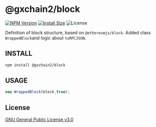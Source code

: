 # @gxchain2/block
[![NPM Version](https://img.shields.io/npm/v/@gxchain2/block)](https://www.npmjs.org/package/@gxchain2/block)
[![Install Size](https://packagephobia.now.sh/badge?p=@gxchain2/block)](https://packagephobia.now.sh/result?p=@gxchain2/block)
![License](https://img.shields.io/npm/l/@gxchain2/block)


 Definition of block structure, based on `@ethereumjs/block`. Added class `WrappedBlock`and logic about `toRPCJSON`.

## INSTALL

```sh
npm install @gxchain2/block
```

## USAGE

```ts
new WrappedBlock(block,true);
```

## License

[GNU General Public License v3.0](https://www.gnu.org/licenses/gpl-3.0.en.html)
